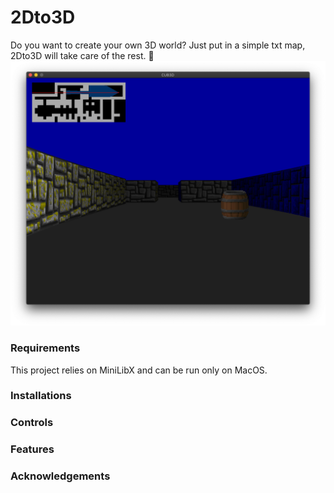 # 2Dto3D
Do you want to create your own 3D world?
Just put in a simple txt map, 2Dto3D will take care of the rest. :metal:
![](images/image1.png)
### Requirements
This project relies on MiniLibX and can be run only on MacOS.
### Installations
### Controls
### Features
### Acknowledgements
